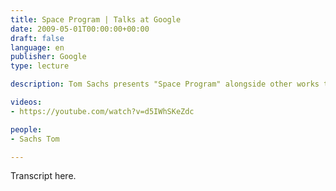 ```yaml
---
title: Space Program | Talks at Google
date: 2009-05-01T00:00:00+00:00
draft: false
language: en
publisher: Google
type: lecture

description: Tom Sachs presents "Space Program" alongside other works to Google's New York office.

videos:
- https://youtube.com/watch?v=d5IWhSKeZdc

people:
- Sachs Tom

---
```


Transcript here.